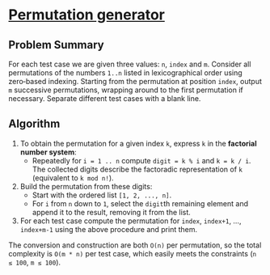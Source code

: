 # [Permutation generator](https://www.spoj.com/problems/TPERML/)

## Problem Summary
For each test case we are given three values: `n`, `index` and `m`. Consider all permutations of the numbers `1..n` listed in lexicographical order using zero‑based indexing. Starting from the permutation at position `index`, output `m` successive permutations, wrapping around to the first permutation if necessary. Separate different test cases with a blank line.

## Algorithm
1. To obtain the permutation for a given index `k`, express `k` in the **factorial number system**:
   - Repeatedly for `i = 1 .. n` compute `digit = k % i` and `k = k / i`. The collected digits describe the factoradic representation of `k` (equivalent to `k mod n!`).
2. Build the permutation from these digits:
   - Start with the ordered list `[1, 2, ..., n]`.
   - For `i` from `n` down to `1`, select the `digit`th remaining element and append it to the result, removing it from the list.
3. For each test case compute the permutation for `index`, `index+1`, …, `index+m-1` using the above procedure and print them.

The conversion and construction are both `O(n)` per permutation, so the total complexity is `O(m * n)` per test case, which easily meets the constraints (`n ≤ 100`, `m ≤ 100`).
